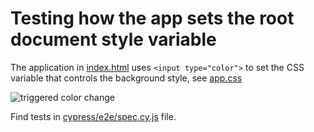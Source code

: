 # Testing how the app sets the root document style variable

The application in [index.html](index.html) uses `<input type="color">` to set the CSS variable that controls the background style, see [app.css](app.css)

![triggered color change](images/red.gif)

Find tests in [cypress/e2e/spec.cy.js](cypress/e2e/spec.cy.js) file.
